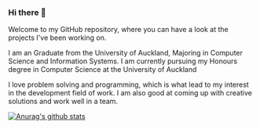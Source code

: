 ### Hi there 👋

Welcome to my GitHub repository, where you can have a look at the projects I've been working on.

I am an Graduate from the University of Auckland, Majoring in Computer Science and Information Systems. I am currently pursuing my Honours degree in Computer Science at the University of Auckland

I love problem solving and programming, which is what lead to my interest in the development field of work. I am also good at coming up with creative solutions and work well in a team.

<!--
**Frosty273/Frosty273** is a ✨ _special_ ✨ repository because its `README.md` (this file) appears on your GitHub profile.

Here are some ideas to get you started:

- 🔭 I’m currently working on ...
- 🌱 I’m currently learning ...
- 👯 I’m looking to collaborate on ...
- 🤔 I’m looking for help with ...
- 💬 Ask me about ...
- 📫 How to reach me: ...
- 😄 Pronouns: ...
- ⚡ Fun fact: ...
-->
[![Anurag's github stats](https://github-readme-stats.vercel.app/api?username=Frosty273)](https://github.com/anuraghazra/github-readme-stats)
